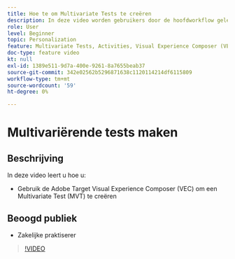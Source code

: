 ```yaml
---
title: Hoe te om Multivariate Tests te creëren
description: In deze video worden gebruikers door de hoofdworkflow geleid voor het maken van een MVT (Multivariate Test) in Adobe Target. Leer de stappen voor het maken en interpreteren van MVT's.
role: User
level: Beginner
topic: Personalization
feature: Multivariate Tests, Activities, Visual Experience Composer (VEC)
doc-type: feature video
kt: null
exl-id: 1389e511-9d7a-400e-9261-8a7655beab37
source-git-commit: 342e02562b5296871638c1120114214df6115809
workflow-type: tm+mt
source-wordcount: '59'
ht-degree: 0%

---
```


# Multivariërende tests maken

## Beschrijving

In deze video leert u hoe u:

* Gebruik de Adobe Target Visual Experience Composer (VEC) om een Multivariate Test (MVT) te creëren

## Beoogd publiek

* Zakelijke praktiserer

>[!VIDEO](https://video.tv.adobe.com/v/17395/?quality=12)
